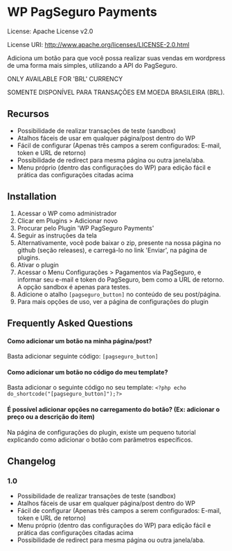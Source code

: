 # WP PagSeguro Payments
License: Apache License v2.0

License URI: http://www.apache.org/licenses/LICENSE-2.0.html

Adiciona um botão para que você possa realizar suas vendas em wordpress de uma forma mais simples, utilizando a API do PagSeguro.

ONLY AVAILABLE FOR 'BRL' CURRENCY

SOMENTE DISPONÍVEL PARA TRANSAÇÕES EM MOEDA BRASILEIRA (BRL).

## Recursos

*	Possibilidade de realizar transações de teste (sandbox)
*	Atalhos fáceis de usar em qualquer página/post dentro do WP
*	Fácil de configurar (Apenas três campos a serem configurados: E-mail, token e URL de retorno)
*	Possibilidade de redirect para mesma página ou outra janela/aba.
*	Menu próprio (dentro das configurações do WP) para edição fácil e prática das configurações citadas acima

## Installation

1. Acessar o WP como administrador
2. Clicar em Plugins > Adicionar novo
3. Procurar pelo Plugin 'WP PagSeguro Payments'
4. Seguir as instruções da tela
  1. Alternativamente, você pode baixar o zip, presente na nossa página no github (seção releases), e carregá-lo no link 'Enviar', na página de plugins.
5. Ativar o plugin
6. Acessar o Menu Configurações > Pagamentos via PagSeguro, e informar seu e-mail e token do PagSeguro, bem como a URL de retorno. A opção sandbox é apenas para testes.
7. Adicione o atalho `[pagseguro_button]` no conteúdo de seu post/página.
8. Para mais opções de uso, ver a página de configurações do plugin

## Frequently Asked Questions

#### Como adicionar um botão na minha página/post?

Basta adicionar seguinte código: `[pagseguro_button]`

#### Como adicionar um botão no código do meu template?

Basta adicionar o seguinte código no seu template: `<?php echo do_shortcode("[pagseguro_button]");?>`

#### É possível adicionar opções no carregamento do botão? (Ex: adicionar o preço ou a descrição do item)

Na página de configurações do plugin, existe um pequeno tutorial explicando como adicionar o botão com parâmetros específicos.

## Changelog

### 1.0
*	Possibilidade de realizar transações de teste (sandbox)
*	Atalhos fáceis de usar em qualquer página/post dentro do WP
*	Fácil de configurar (Apenas três campos a serem configurados: E-mail, token e URL de retorno)
*	Menu próprio (dentro das configurações do WP) para edição fácil e prática das configurações citadas acima
*	Possibilidade de redirect para mesma página ou outra janela/aba.